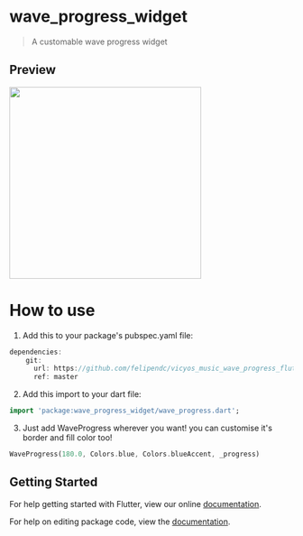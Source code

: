 # wave_progress_widget

>A customable wave progress widget


## Preview

<img src="https://github.com/studioidan/wave_progress/blob/master/art/screen1.gif" width="340px" />

# How to use
 1. Add this to your package's pubspec.yaml file:

````dart
dependencies:
    git:
      url: https://github.com/felipendc/vicyos_music_wave_progress_flutter.git
      ref: master

  ````
  
 2. Add this import to your dart file:

````dart
import 'package:wave_progress_widget/wave_progress.dart';
  ````

 3. Just add WaveProgress wherever you want!
 you can customise it's border and fill color too!
 
 ````dart
 WaveProgress(180.0, Colors.blue, Colors.blueAccent, _progress)
  ````
 
## Getting Started

For help getting started with Flutter, view our online [documentation](https://flutter.io/).

For help on editing package code, view the [documentation](https://flutter.io/developing-packages/).

